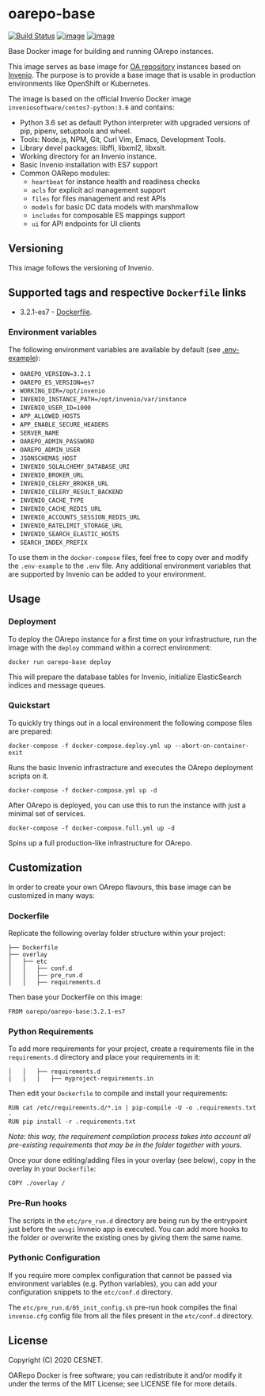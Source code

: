 # oarepo-base
[![Build Status](https://travis-ci.org/oarepo/oarepo-base.svg?branch=master)](https://travis-ci.org/oarepo/oarepo-base) [![image](https://img.shields.io/docker/automated/oarepo/oarepo-base.svg)](https://hub.docker.com/r/oarepo/oarepo-base/) [![image](https://img.shields.io/docker/build/oarepo/oarepo-base.svg)](https://hub.docker.com/r/oarepo/oarepo-base/builds/)

Base Docker image for building and running OArepo instances.

This image serves as base image for [OA repository](https://github.com/oarepo) instances based on [Invenio](https://github.com/inveniosoftware/invenio). The purpose is to provide a base image that is usable in production environments like OpenShift or Kubernetes.

The image is based on the official Invenio Docker image ``inveniosoftware/centos7-python:3.6`` and contains:

- Python 3.6 set as default Python interpreter with upgraded versions of pip, pipenv, setuptools and wheel.
- Tools: Node.js, NPM, Git, Curl Vim, Emacs, Development Tools.
- Library devel packages: libffi, libxml2, libxslt.
- Working directory for an Invenio instance.
- Basic Invenio installation with ES7 support
- Common OARepo modules:
    * `heartbeat` for instance health and readiness checks
    * `acls` for explicit acl management support
    * `files` for files management and rest APIs
    * `models` for basic DC data models with marshmallow
    * `includes` for composable ES mappings support
    * `ui` for API endpoints for UI clients

## Versioning

This image follows the versioning of Invenio.

## Supported tags and respective ``Dockerfile`` links

* 3.2.1-es7 - [Dockerfile](https://github.com/oarepo/oarepo-base/blob/master/3.2.1/es7/Dockerfile).

### Environment variables

The following environment variables are available by default (see [.env-example](https://github.com/oarepo/oarepo-base/blob/master/.env-example)):

- ``OAREPO_VERSION=3.2.1``
- ``OAREPO_ES_VERSION=es7``
- ``WORKING_DIR=/opt/invenio``
- ``INVENIO_INSTANCE_PATH=/opt/invenio/var/instance``
- ``INVENIO_USER_ID=1000``
- ``APP_ALLOWED_HOSTS``
- ``APP_ENABLE_SECURE_HEADERS``
- ``SERVER_NAME``
- ``OAREPO_ADMIN_PASSWORD``
- ``OAREPO_ADMIN_USER``
- ``JSONSCHEMAS_HOST``
- ``INVENIO_SQLALCHEMY_DATABASE_URI``
- ``INVENIO_BROKER_URL``
- ``INVENIO_CELERY_BROKER_URL``
- ``INVENIO_CELERY_RESULT_BACKEND``
- ``INVENIO_CACHE_TYPE``
- ``INVENIO_CACHE_REDIS_URL``
- ``INVENIO_ACCOUNTS_SESSION_REDIS_URL``
- ``INVENIO_RATELIMIT_STORAGE_URL``
- ``INVENIO_SEARCH_ELASTIC_HOSTS``
- ``SEARCH_INDEX_PREFIX``

To use them in the `docker-compose` files, feel free to copy over and modify the `.env-example` to the `.env` file.
Any additional environment variables that are supported by Invenio can be added to your environment.

## Usage

### Deployment

To deploy the OArepo instance for a first time on your infrastructure, run the
image with the `deploy` command within a correct environment:

```
docker run oarepo-base deploy
```

This will prepare the database tables for Invenio, initialize ElasticSearch indices and
message queues.

### Quickstart

To quickly try things out in a local environment the following compose files are prepared:

```
docker-compose -f docker-compose.deploy.yml up --abort-on-container-exit
```
Runs the basic Invenio infrastracture and executes the OArepo deployment scripts on it.

```
docker-compose -f docker-compose.yml up -d
```
After OArepo is deployed, you can use this to run the instance with just a minimal set of services.

```
docker-compose -f docker-compose.full.yml up -d
```
Spins up a full production-like infrastructure for OArepo. 

## Customization

In order to create your own OArepo flavours, this base image can be customized in many ways:

### Dockerfile

Replicate the following overlay folder structure within your project:
```
├── Dockerfile
├── overlay
│   ├── etc
│   │   ├── conf.d
│   │   ├── pre_run.d
│   │   ├── requirements.d
```

Then base your Dockerfile on this image:
```
FROM oarepo/oarepo-base:3.2.1-es7
```

### Python Requirements

To add more requirements for your project, create a requirements file in the `requirements.d` directory and
place your requirements in it:
```
│   │   ├── requirements.d
|   |   |   ├── myproject-requirements.in
```

Then edit your `Dockerfile` to compile and install your requirements:
```
RUN cat /etc/requirements.d/*.in | pip-compile -U -o .requirements.txt -
RUN pip install -r .requirements.txt
```
_Note: this way, the requirement compilation process takes into account all pre-existing requirements that
may be in the folder together with yours._

Once your done editing/adding files in your overlay (see below), copy in the overlay
in your `Dockerfile`:
```
COPY ./overlay /
```

### Pre-Run hooks

The scripts in the `etc/pre_run.d` directory are being run by the entrypoint just before the `uwsgi` Invneio app
is executed. You can add more hooks to the folder or overwrite the existing ones by
giving them the same name.

### Pythonic Configuration

If you require more complex configuration that cannot be passed via environment
variables (e.g. Python variables), you can add your configuration snippets
to the `etc/conf.d` directory.

The `etc/pre_run.d/05_init_config.sh` pre-run hook compiles the final `invenio.cfg`
config file from all the files present in the `etc/conf.d` directory.


## License

Copyright (C) 2020 CESNET.

OARepo Docker is free software; you can redistribute it and/or modify it
under the terms of the MIT License; see LICENSE file for more details.